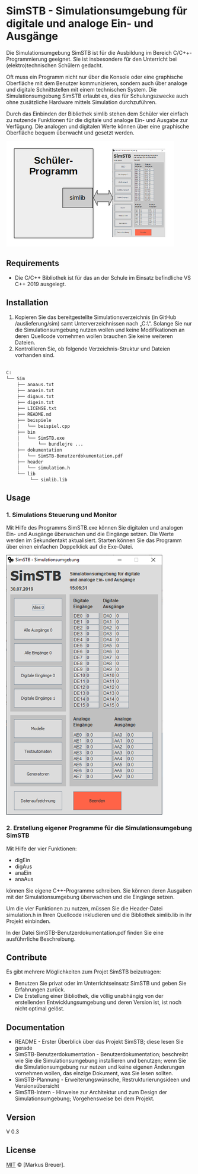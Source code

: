 ﻿# SimSTB - Simulationsumgebung für digitale und analoge Ein- und Ausgänge 

Die Simulationsumgebung SimSTB ist für die Ausbildung im Bereich C/C++-Programmierung geeignet. Sie ist insbesondere
für den Unterricht bei (elektro)technischen Schülern gedacht.

Oft muss ein Programm nicht nur über die Konsole oder eine graphische Oberfläche mit dem Benutzer kommunizieren, 
sondern auch über analoge und digitale Schnittstellen mit einem technischen System.
Die Simulationsumgebung SimSTB erlaubt es, dies für Schulungszwecke auch ohne zusätzliche Hardware 
mittels Simulation durchzuführen.

Durch das Einbinden der Bibliothek simlib stehen dem Schüler vier einfach zu nutzende Funktionen für die digitale und
analoge Ein- und Ausgabe zur Verfügung. Die analogen und digitalen Werte können über eine graphische Oberfläche
bequem überwacht und gesetzt werden.


![Einsatzkontext](/bilder/Einsatzkontext.png)


## Requirements

- Die C/C++ Bibliothek ist für das an der Schule im Einsatz befindliche VS C++ 2019 ausgelegt.

## Installation

1. Kopieren Sie das bereitgestellte Simulationsverzeichnis (in GitHub /auslieferung/sim) 
samt Unterverzeichnissen nach „C:\“. Solange Sie nur die Simulationsumgebung nutzen wollen 
und keine Modifikationen an deren Quellcode vornehmen wollen brauchen Sie keine weiteren Dateien. 
2. Kontrollieren Sie, ob folgende Verzeichnis-Struktur und Dateien vorhanden sind.

```

C:
└── Sim
    ├── anaaus.txt
    ├── anaein.txt
    ├── digaus.txt
    ├── digein.txt
    ├── LICENSE.txt
    ├── README.md
    ├── beispiele
    │   └── beispiel.cpp
    ├── bin
    │   └── SimSTB.exe
    │       └── bundlejre ...
    ├── dokumentation
    │   └── SimSTB-Benutzerdokumentation.pdf
    ├── header
    │   └── simulation.h
    └── lib
         └── simlib.lib

```

## Usage

### 1. Simulations Steuerung und Monitor

Mit Hilfe des Programms SimSTB.exe können Sie digitalen und analogen Ein- und Ausgänge überwachen 
und die Eingänge setzen. Die Werte werden im Sekundentakt aktualisiert. Starten können Sie das Programm 
über einen einfachen Doppelklick auf die Exe-Datei.

![SimSTB Benutzeroberfläche](/bilder/SimSTB-GUI.png)

### 2. Erstellung eigener Programme für die Simulationsumgebung SimSTB

Mit Hilfe der vier Funktionen:

- digEin
- digAus
- anaEin
- anaAus

können Sie eigene C++-Programme schreiben. Sie können deren Ausgaben mit der Simulationsumgebung 
überwachen und die Eingänge setzen. 

Um die vier Funktionen zu nutzen, müssen Sie die Header-Datei simulation.h 
in Ihren Quellcode inkludieren und die Bibliothek simlib.lib in Ihr Projekt einbinden.

In der Datei SimSTB-Benutzerdokumentation.pdf finden Sie eine ausführrliche Beschreibung.


## Contribute

Es gibt mehrere Möglichkeiten zum Projet SimSTB beizutragen:
- Benutzen Sie privat oder im Unterrichtseinsatz SimSTB und geben Sie Erfahrungen zurück. 
- Die Erstellung einer Bibliothek, die völlig unabhängig von der erstellenden Entwicklungsumgebung
  und deren Version ist, ist noch nicht optimal gelöst.


## Documentation

- README - Erster Überblick über das Projekt SimSTB; diese lesen Sie gerade
- SimSTB-Benutzerdokumentation - Benutzerdokumentation; beschreibt wie Sie die Simulationsumgebung 
                                 installieren und benutzen; wenn Sie die Simulationsumgebung nur nutzen
                                 und keine eigenen Änderungen vornehmen wollen, das einzige Dokument, was Sie lesen sollten.
- SimSTB-Plannung - Erweiterungswünsche, Restrukturierungsideen und Versionsübersicht
- SimSTB-Intern - Hinweise zur Architektur und zum Design der Simulationsumgebung; Vorgehensweise bei dem Projekt.

## Version

V 0.3


## License

[MIT](LICENSE.txt) © [Markus Breuer].
